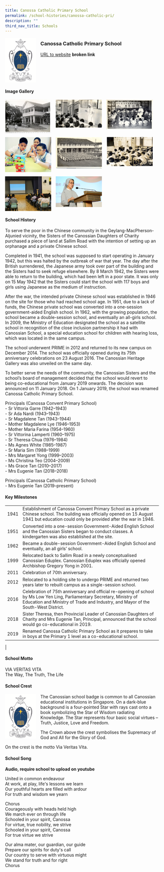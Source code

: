 ```yaml
---
title: Canossa Catholic Primary School
permalink: /school-histories/canossa-catholic-pri/
description: ""
third_nav_title: Schools
---
```

<img src="/images/canossacatholicpri1.png" style="width:20%;margin-right:15px;" align = "left">

### **Canossa Catholic Primary School**
[URL to website](http://canossaconventpri.moe.edu.sg/) **broken link**
<br clear="left">

#### **Image Gallery**

<p><a href="/images/canossacatholicpri2.jpg">  
<img src="/images/canossacatholicpri2.jpg" style="width:30%;margin-right:15px;" align = "left">
</a></p>

<p><a href="/images/canossacatholicpri3.jpg">  
<img src="/images/canossacatholicpri3.jpg" style="width:30%;margin-right:15px;" align = "left">
</a></p>

<p><a href="/images/canossacatholicpri4.jpg">  
<img src="/images/canossacatholicpri4.jpg" style="width:30%;margin-right:15px;" align = "left">
</a></p>

<br clear="left">

<p><a href="/images/canossacatholicpri5.jpg">  
<img src="/images/canossacatholicpri5.jpg" style="width:30%;margin-right:15px;" align = "left">
</a></p>

<p><a href="/images/canossacatholicpri6.jpg">  
<img src="/images/canossacatholicpri6.jpg" style="width:30%;margin-right:15px;" align = "left">
</a></p>

<p><a href="/images/canossacatholicpri7.jpg">  
<img src="/images/canossacatholicpri7.jpg" style="width:30%;margin-right:15px;" align = "left">
</a></p>

<br clear="left">

<p><a href="/images/canossacatholicpri8.jpg">  
<img src="/images/canossacatholicpri8.jpg" style="width:30%;margin-right:15px;" align = "left">
</a></p>

<p><a href="/images/canossacatholicpri9.jpg">  
<img src="/images/canossacatholicpri9.jpg" style="width:30%;margin-right:15px;" align = "left">
</a></p>

<br clear="left">

#### **School History**
To serve the poor in the Chinese community in the Geylang-MacPherson-Aljunied vicinity, the Sisters of the Canossian Daughters of Charity purchased a piece of land at Sallim Road with the intention of setting up an orphanage and a private Chinese school.   
  
Completed in 1941, the school was supposed to start operating in January 1942, but this was halted by the outbreak of war that year. The day after the British surrendered, the Japanese army took over part of the building and the Sisters had to seek refuge elsewhere. By 8 March 1942, the Sisters were able to return to the building, which had been left in a poor state. It was only on 15 May 1942 that the Sisters could start the school with 117 boys and girls using Japanese as the medium of instruction.   
  
After the war, the intended private Chinese school was established in 1946 on the site for those who had reached school age. In 1951, due to a lack of funds, the Chinese private school was converted into a one-session government-aided English school. In 1962, with the growing population, the school became a double-session school, and eventually an all-girls school. In 2009, the Ministry of Education designated the school as a satellite school in recognition of the close inclusion partnership it had with Canossian School, a special education school for children with hearing loss, which was located in the same campus.  
  
The school underwent PRIME in 2012 and returned to its new campus on December 2014. The school was officially opened during its 75th anniversary celebrations on 23 August 2016. The Canossian Heritage Gallery was also unveiled on the same day.    
  
To better serve the needs of the community, the Canossian Sisters and the school’s board of management decided that the school would revert to being co-educational from January 2019 onwards. The decision was announced on 11 January 2018. On 1 January 2019, the school was renamed Canossa Catholic Primary School.

Principals (Canossa Convent Primary School)<br>
\- Sr Vittoria Garre (1942–1943)<br>
\- Sr Ada Nardi (1943–1943)<br>
\- Sr Magdalene Tan (1943–1944)<br>
\- Mother Magdalene Lye (1946–1953)<br>
\- Mother Maria Farina (1954–1960)<br>
\- Sr Vittorina Lamperti (1960–1975)<br>
\- Sr Theresa Chua (1976–1984)<br>
\- Ms Agnes White (1985–1987)<br>
\- Sr Maria Sim (1988–1999)<br>
\- Mrs Margaret Yong (1999–2003)<br>
\- Ms Christina Teo (2004–2009)<br>
\- Ms Grace Tan (2010–2017)<br>
\- Mrs Eugenie Tan (2018–2018)

Principals (Canossa Catholic Primary School)<br>
\- Mrs Eugenie Tan (2019–present)

#### **Key Milestones**

|  |  |
|:---:|---|
| 1941 | Establishment of Canossa Convent Primary School as a private Chinese school. The building was officially opened on 15 August 1941 but education could only be provided after the war in 1946. |
| 1951 | Converted into a one-session Government-Aided English School and the Canossian Sisters began to conduct classes. A kindergarten was also established at the site. |
| 1962 | Became a double-session Government-Aided English School and eventually, an all girls’ school. |
| 1999 | Relocated back to Sallim Road in a newly conceptualised Canossian Eduplex. Canossian Eduplex was officially opened Archbishop Gregory Yong in 2001. |
| 2011 | Celebration of 70th anniversary. |
| 2012 | Relocated to a holding site to undergo PRIME and returned two years later to rebuilt campus as a single-session school. |
| 2016 | Celebration of 75th anniversary and official re-opening of school by Ms Low Yen Ling, Parliamentary Secretary, Ministry of Education and Ministry of Trade and Industry, and Mayor of the South-West District. |
| 2018 | Sister Theresa, then Provincial Leader of Canossian Daughters of Charity and Mrs Eugenie Tan, Principal, announced that the school would go co-educational in 2019. |
| 2019 | Renamed Canossa Catholic Primary School as it prepares to take in boys at the Primary 1 level as a co-educational school. |
|

#### **School Motto**
VIA VERITAS VITA<br>
The Way, The Truth, The Life

#### **School Crest**
<img src="/images/canossacatholicpri1.png" style="width:20%;margin-right:15px;" align = "left">

The Canossian school badge is common to all Canossian educational institutions in Singapore. On a dark-blue background is a four-pointed Star with rays cast onto a book symbolizing the Star of Wisdom radiating Knowledge. The Star represents four basic social virtues – Truth, Justice, Love and Freedom.   
  
The Crown above the crest symbolises the Supremacy of God and All for the Glory of God.  
  
On the crest is the motto Via Veritas Vita.

#### **School Song**
**Audio, require school to upload on youtube**

United in common endeavour<br>
At work, at play, life's lessons we learn<br>
Our youthful hearts are filled with ardour<br>
For truth and wisdom we yearn

Chorus<br>
Courageously with heads held high<br>
We march ever on through life<br>
Schooled in your spirit, Canossa<br>
For virtue, true nobility, we strive<br>
Schooled in your spirit, Canossa<br>
For true virtue we strive

Our alma mater, our guardian, our guide<br>
Prepare our spirits for duty's call<br>
Our country to serve with virtuous might<br>
We stand for truth and for right<br>
Chorus